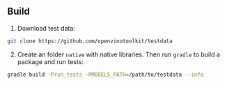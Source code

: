## Build

1. Download test data:
```bash
git clone https://github.com/openvinotoolkit/testdata
```

2. Create an folder `native` with native libraries. Then run `gradle` to build a package and run tests:
```bash
gradle build -Prun_tests -PMODELS_PATH=/path/to/testdata --info
```
